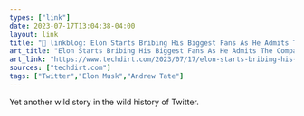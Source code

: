 ```yaml
---
types: ["link"]
date: 2023-07-17T13:04:38-04:00
layout: link
title: "🔗 linkblog: Elon Starts Bribing His Biggest Fans As He Admits The Company Is Still Burning Cash (Despite His Earlier Claims To The Contrary) | Techdirt'"
art_title: "Elon Starts Bribing His Biggest Fans As He Admits The Company Is Still Burning Cash (Despite His Earlier Claims To The Contrary) | Techdirt"
art_link: "https://www.techdirt.com/2023/07/17/elon-starts-bribing-his-biggest-fans-as-he-admits-the-company-is-still-burning-cash-despite-his-earlier-claims-to-the-contrary/"
sources: ["techdirt.com"]
tags: ["Twitter","Elon Musk","Andrew Tate"]
---
```

Yet another wild story in the wild history of Twitter.  
 
